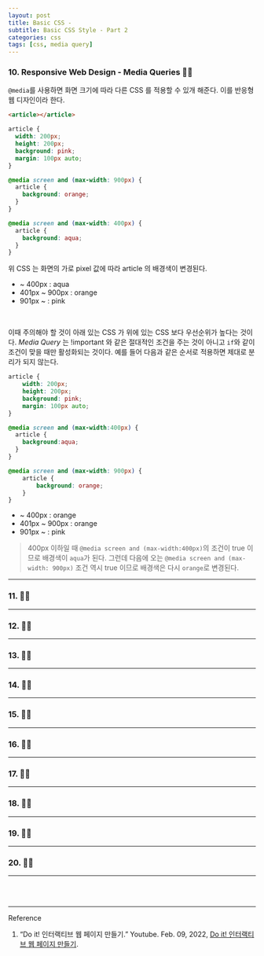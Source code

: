 ```yaml
---
layout: post
title: Basic CSS - 
subtitle: Basic CSS Style - Part 2
categories: css
tags: [css, media query]
---
```


<script async src="https://cpwebassets.codepen.io/assets/embed/ei.js"></script>

### 10. Responsive Web Design - Media Queries 👩‍💻

`@media`를 사용하면 화면 크기에 따라 다른 CSS 를 적용할 수 있개 해준다. 이를 반응형 웹 디자인이라 한다.

```html
<article></article>
```

```css
article {
  width: 200px;
  height: 200px;
  background: pink;
  margin: 100px auto;
}

@media screen and (max-width: 900px) {
  article {
    background: orange;
  }
}

@media screen and (max-width: 400px) {
  article {
    background: aqua;
  }
}
```

위 CSS 는 화면의 가로 pixel 값에 따라 article 의 배경색이 변경된다.

- ~ 400px : aqua
- 401px ~ 900px : orange
- 901px ~ : pink

<br>

이때 주의해야 할 것이 아래 있는 CSS 가 위에 있는 CSS 보다 우선순위가 높다는 것이다. *Media Query* 는 !important 와 같은 절대적인 
조건을 주는 것이 아니고 `if`와 같이 조건이 맞을 때만 활성화되는 것이다. 예를 들어 다음과 같은 순서로 적용하면 제대로 분리가 되지 않는다.

```css
article {
	width: 200px;
	height: 200px;
	background: pink;
	margin: 100px auto;
}

@media screen and (max-width:400px) {
  article {
    background:aqua;
  }
}

@media screen and (max-width: 900px) {
	article {
		background: orange;
	}
}
```

- ~ 400px : orange
- 401px ~ 900px : orange
- 901px ~ : pink

> 400px 이하일 때 `@media screen and (max-width:400px)`의 조건이 true 이므로 배경색이 `aqua`가 된다. 그런데 다음에 오는 
> `@media screen and (max-width: 900px)` 조건  역시 true 이므로 배경색은 다시 `orange`로 변경된다.

---

### 11.  👩‍💻

---

### 12.  👩‍💻

---

### 13.  👩‍💻

---

### 14.  👩‍💻

---

### 15.  👩‍💻

---

### 16.  👩‍💻

---

### 17.  👩‍💻

---

### 18.  👩‍💻

---

### 19.  👩‍💻

---

### 20.  👩‍💻

---



<br><br>

---
Reference

1. “Do it! 인터랙티브 웹 페이지 만들기.” Youtube. Feb. 09, 2022, [Do it! 인터랙티브 웹 페이지 만들기](https://youtube.com/playlist?list=PLG7te9eYUi7tQydFHAv3h2YT1syQaQs1W).
